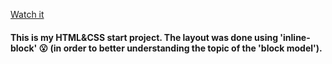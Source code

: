 [Watch it](https://siarheichura.github.io/AXIT/)

#### This is my HTML&CSS start project. The layout was done using 'inline-block' 😮 (in order to better understanding the topic of the 'block model'). 
